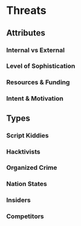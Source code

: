 # Threats

## Attributes

### Internal vs External

### Level of Sophistication

### Resources & Funding

### Intent & Motivation

## Types

### Script Kiddies

### Hacktivists

### Organized Crime

### Nation States

### Insiders

### Competitors



